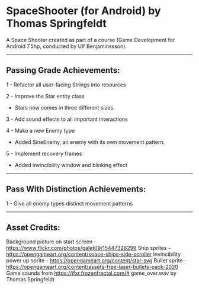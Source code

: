 # SpaceShooter (for Android) by Thomas Springfeldt 
A Space Shooter created as part of a course (Game Development for Android 7.5hp, conducted 
by Ulf Benjaminssson).

---
## Passing Grade Achievements:
1 - Refactor all user-facing Strings into resources  

2 - Improve the Star entity class  
- Stars now comes in three different sizes.

3 - Add sound effects to all important interactions  

4 - Make a new Enemy type  
- Added SineEnemy, an enemy with its own movement pattern.

5 - Implement recovery frames  
- Added invincibility window and blinking effect 

---
## Pass With Distinction Achievements:
1 - Give all enemy types distinct movement patterns

---
## Asset Credits:
Background picture on start screen - https://www.flickr.com/photos/galet09/15447326299
Ship sprites - https://opengameart.org/content/space-ships-side-scroller
Invincibility power up sprite - https://opengameart.org/content/star-svg
Bullet sprite - https://opengameart.org/content/assets-free-laser-bullets-pack-2020
Game sounds from https://jfxr.frozenfractal.com/#
game_over.wav by Thomas Springfeldt